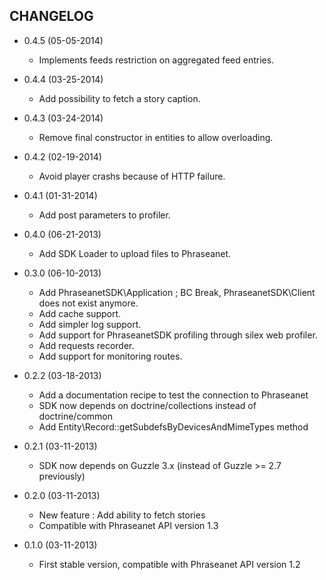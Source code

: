 CHANGELOG
---------

* 0.4.5 (05-05-2014)

  * Implements feeds restriction on aggregated feed entries.

* 0.4.4 (03-25-2014)

  * Add possibility to fetch a story caption.

* 0.4.3 (03-24-2014)

  * Remove final constructor in entities to allow overloading.

* 0.4.2 (02-19-2014)

  * Avoid player crashs because of HTTP failure.

* 0.4.1 (01-31-2014)

  * Add post parameters to profiler.

* 0.4.0 (06-21-2013)

  * Add SDK Loader to upload files to Phraseanet.

* 0.3.0 (06-10-2013)

  * Add PhraseanetSDK\Application ; BC Break, PhraseanetSDK\Client does not
    exist anymore.
  * Add cache support.
  * Add simpler log support.
  * Add support for PhraseanetSDK profiling through silex web profiler.
  * Add requests recorder.
  * Add support for monitoring routes.

* 0.2.2 (03-18-2013)

  * Add a documentation recipe to test the connection to Phraseanet
  * SDK now depends on doctrine/collections instead of doctrine/common
  * Add Entity\Record::getSubdefsByDevicesAndMimeTypes method

* 0.2.1 (03-11-2013)

  * SDK now depends on Guzzle 3.x (instead of Guzzle >= 2.7 previously)

* 0.2.0 (03-11-2013)

  * New feature : Add ability to fetch stories
  * Compatible with Phraseanet API version 1.3

* 0.1.0 (03-11-2013)

  * First stable version, compatible with Phraseanet API version 1.2
